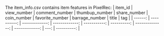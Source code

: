 The item_info.csv contains item features in PixelRec:
| item_id | view_number | comment_number | thumbup_number | share_number | coin_number | favorite_number | barrage_number | title |   tag |
| ------: | ----------: | -------------: | -------------: | -----------: | ----------: | --------------: | -------------: | ---: | ----------: |




